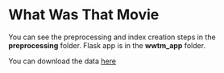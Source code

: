 # What Was That Movie
You can see the preprocessing and index creation steps in the **preprocessing** folder.
Flask app is in the **wwtm_app** folder. <br>

You can download the data [here](https://www.kaggle.com/datasets/rounakbanik/the-movies-dataset?resource=download)
